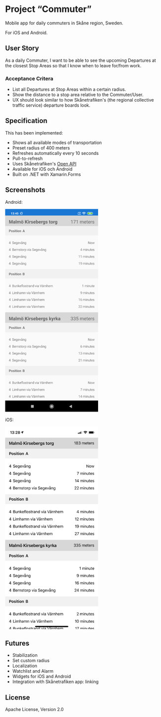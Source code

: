 # Project “Commuter”

Mobile app for daily commuters in Skåne region, Sweden. 

For iOS and Android.

## User Story

As a daily Commuter, I want to be able to see the upcoming Departures at the closest Stop Areas so that I know when to leave for/from work.
 
### Acceptance Critera

* List all Departures at Stop Areas within a certain radius.
* Show the distance to a stop area relative to the Commuter/User.
* UX should look similar to how Skånetrafiken's (the regional collective traffic service) departure boards look.

## Specification
This has been implemented:

* Shows all available modes of transportation
* Preset radius of 400 meters
* Refreshes automatically every 10 seconds
* Pull-to-refresh
* Uses Skånetrafiken's [Open API](http://www.labs.skanetrafiken.se/default.asp)
* Available for iOS och Android
* Built on .NET with Xamarin.Forms

## Screenshots

Android:

<img src="Screenshots/android.jpeg" alt="On Android" width="300">

iOS:

<img src="Screenshots/ios.png" alt="On iOS" width="300">

## Futures
* Stabilization
* Set custom radius
* Localization
* Watchlist and Alarm
* Widgets for iOS and Android
* Integration with Skånetrafiken app: linking

## License
Apache License, Version 2.0